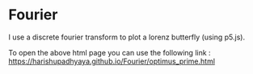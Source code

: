 # Fourier

I use a discrete fourier transform to plot a lorenz butterfly (using p5.js).

To open the above html page you can use the following link : https://harishupadhyaya.github.io/Fourier/optimus_prime.html
